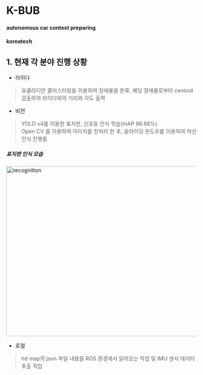 # K-BUB
#### autonomous car contest preparing
#### koreatech

## 1. 현재 각 분야 진행 상황

* 라이다
> 유클리디안 클러스터링을 이용하여 장애물을 분류, 해당 장애물로부터 centoid 검출하여 라이다와의 거리와 각도 출력

* 비전
> YOLO v4를 이용한 표지판, 신호등 인식 학습(mAP 96.88%)  
> Open CV 를 이용하여 이미지를 전처리 한 후, 슬라이딩 윈도우를 이용하여 차선인식 진행중

##### 표지판 인식 모습

<img src="/Vision/vision/image/recognition.jpg" width="900px" height="450px" title="vision" alt="recognition"></img><br/>

* 로컬
> hd map의 json 파일 내용을 ROS 환경에서 읽어오는 작업 및 IMU 센서 데이터 추출 작업
